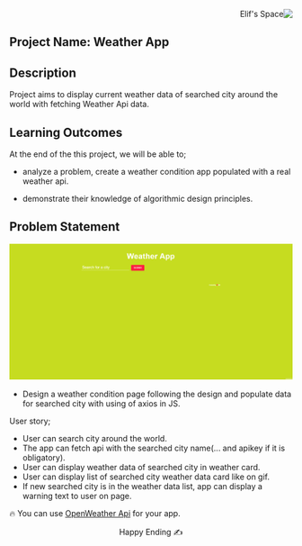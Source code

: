 <p align='right'>Elif's Space<img src="https://img.icons8.com/external-itim2101-flat-itim2101/64/000000/external-space-space-and-galaxy-itim2101-flat-itim2101.png" align='right'/></p>

## Project Name: Weather App

## Description
Project aims to display current weather data of searched city around the world with fetching Weather Api data.

## Learning Outcomes

At the end of the this project, we will be able to;

- analyze a problem, create a weather condition app populated with a real weather api.

- demonstrate their knowledge of algorithmic design principles.

   
## Problem Statement

![Form](./img/weatherApp.gif)

- Design a weather condition page following the design and populate data for searched city with using of axios in JS.

User story;

  - User can search city around the world.
  - The app can fetch api with the searched city name(... and apikey if it is obligatory).
  - User can display weather data of searched city in weather card.
  - User can display list of searched city weather data card like on gif.
  - If new searched city is in the weather data list, app can display a warning text to user on page.

🔥 You can use [OpenWeather Api](https://openweathermap.org/) for your app. 

<center>  Happy Ending  ✍ </center>
